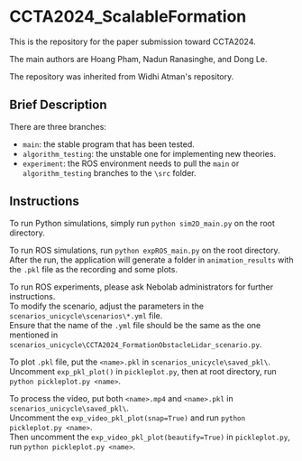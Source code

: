 # CCTA2024_ScalableFormation
This is the repository for the paper submission toward CCTA2024.

The main authors are Hoang Pham, Nadun Ranasinghe, and Dong Le.

The repository was inherited from Widhi Atman's repository.

## Brief Description
There are three branches:
- `main`: the stable program that has been tested.
- `algorithm_testing`: the unstable one for implementing new theories.
- `experiment`: the ROS environment needs to pull the `main` or `algorithm_testing` branches to the `\src` folder.

## Instructions
To run Python simulations, simply run `python sim2D_main.py` on the root directory.

To run ROS simulations, run `python expROS_main.py` on the root directory.\
After the run, the application will generate a folder in `animation_results` with the `.pkl` file as the recording and some plots.

To run ROS experiments, please ask Nebolab administrators for further instructions.\
To modify the scenario, adjust the parameters in the `scenarios_unicycle\scenarios\*.yml` file.\
Ensure that the name of the `.yml` file should be the same as the one mentioned in `scenarios_unicycle\CCTA2024_FormationObstacleLidar_scenario.py`.

To plot `.pkl` file, put the `<name>.pkl` in `scenarios_unicycle\saved_pkl\`.\
Uncomment `exp_pkl_plot()` in `pickleplot.py`, then at root directory, run `python pickleplot.py <name>`.

To process the video, put both `<name>.mp4` and `<name>.pkl` in `scenarios_unicycle\saved_pkl\`.\
Uncomment the `exp_video_pkl_plot(snap=True)` and run `python pickleplot.py <name>`.\
Then uncomment the `exp_video_pkl_plot(beautify=True)` in `pickleplot.py`, run `python pickleplot.py <name>`.
